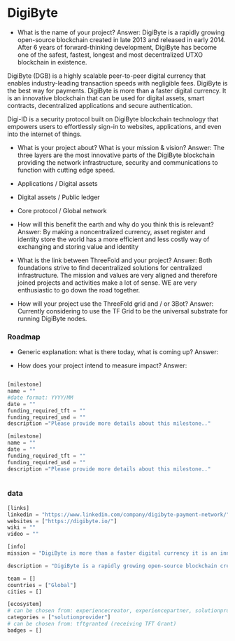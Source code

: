 # DigiByte

- What is the name of your project?
Answer: DigiByte is a rapidly growing open-source blockchain created in late 2013 and released in early 2014. After 6 years of forward-thinking development, DigiByte has become one of the safest, fastest, longest and most decentralized UTXO blockchain in existence.

DigiByte (DGB) is a highly scalable peer-to-peer digital currency that enables industry-leading transaction speeds with negligible fees. DigiByte is the best way for payments. DigiByte is more than a faster digital currency. It is an innovative blockchain that can be used for digital assets, smart contracts, decentralized applications and secure authentication.

Digi-ID is a security protocol built on DigiByte blockchain technology that empowers users to effortlessly sign-in to websites, applications, and even into the internet of things.

- What is your project about? What is your mission & vision?
Answer: The three layers are the most innovative parts of the DigiByte blockchain providing the network infrastructure, security and communications to function with cutting edge speed. 
- Applications / Digital assets 
- Digital assets / Public ledger
- Core protocol / Global network

- How will this benefit the earth and why do you think this is relevant? 
Answer: By making a noncentralized currency, asset register and identity store the world has a more efficient and less costly way of exchanging and storing value and identity

- What is the link between ThreeFold and your project? 
Answer: Both foundations strive to find decentralized solutions for centralized infrastructure. The mission and values are very aligned and therefore joined projects and activities make a lot of sense.  WE are very enthusiastic to go down the road together.

- How will your project use the ThreeFold grid and / or 3Bot?
Answer: Currently considering to use the TF Grid to be the universal substrate for running DigiByte nodes.


### Roadmap

- Generic explanation: what is there today, what is coming up?
Answer:

- How does your project intend to measure impact?
Answer:


```python

[milestone]
name = ""
#date format: YYYY/MM 
date = ""
funding_required_tft = ""
funding_required_usd = ""
description ="Please provide more details about this milestone.."

[milestone]
name = ""
date = ""
funding_required_tft = ""
funding_required_usd = ""
description ="Please provide more details about this milestone.."
    
```

### data

```python
[links]
linkedin = "https://www.linkedin.com/company/digibyte-payment-network/"
websites = ["https://digibyte.io/"]
wiki = ""
video = ""

[info]
mission = "DigiByte is more than a faster digital currency it is an innovative blockchain that can be used for digital assets, smart contracts, decentralized applications and secure authentication."

description = "DigiByte is a rapidly growing open-source blockchain created in late 2013 and released in early 2014. After 6 years of forward-thinking development, DigiByte has become one of the safest, fastest, longest and most decentralized UTXO blockchain in existence.DigiByte (DGB) is a highly scalable peer-to-peer digital currency that enables industry-leading transaction speeds with negligible fees. DigiByte is the best way for payments.Digi-ID is a security protocol built on DigiByte blockchain technology that empowers users to effortlessly sign-in to websites, applications, and even into the internet of things.The three layers are the most innovative parts of the DigiByte blockchain providing the network infrastructure, security and communications to function with cutting edge speed.Applications / Digital assets, Digital assets / Public ledger, Core protocol / Global network.By making a noncentralized currency, asset register and identity store the world has a more efficient and less costly way of exchanging and storing value and identity.Both foundations strive to find decentralised solutions for centralised infrastructure. The mission and values are very aligned and therefore joined projects and activities make a lot of sense.Currently considering to use the TF Grid to be the universal substrate for running DigiByte nodes."

team = []
countries = ["Global"]
cities = []

[ecosystem]
# can be chosen from: experiencecreator, experiencepartner, solutionprovider, farmer, systemintegrator
categories = ["solutionprovider"]
# can be chosen from: tftgranted (receiving TFT Grant)
badges = []

```
